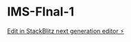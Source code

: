 # IMS-FInal-1

[Edit in StackBlitz next generation editor ⚡️](https://stackblitz.com/~/github.com/toprmrproducer/IMS-FInal-1)